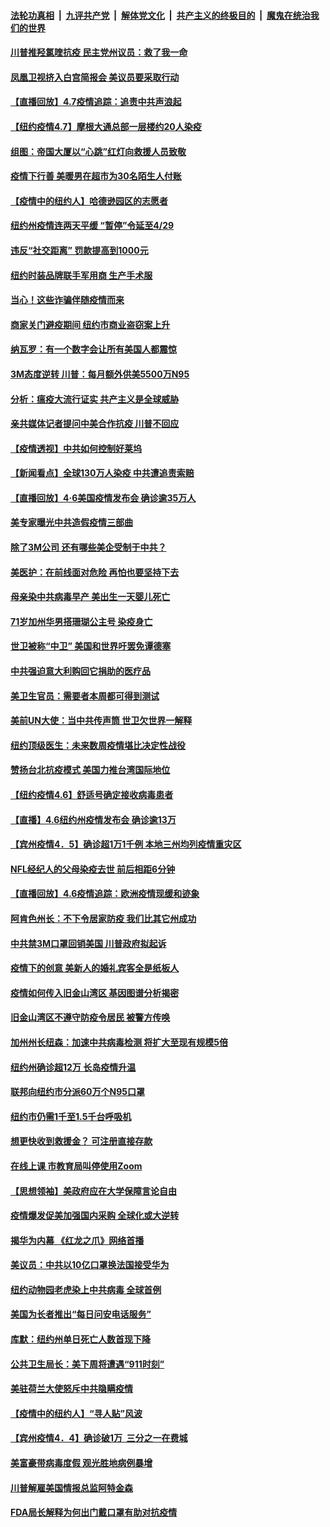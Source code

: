 

####  [法轮功真相](../../../../basic/blob/master/README.md?t=04072301) &nbsp;|&nbsp; [九评共产党](../../../../9ping.md/blob/master/README.md?t=04072301) &nbsp;|&nbsp; [解体党文化](../../../../jtdwh.md/blob/master/README.md?t=04072301)  &nbsp;|&nbsp; [共产主义的终极目的](../../../../gczydzjmd.md/blob/master/README.md?t=04072301) &nbsp;|&nbsp; [魔鬼在统治我们的世界](../../../../mgztzwmdsj.md/blob/master/README.md?t=04072301) 

#### [川普推羟氯喹抗疫 民主党州议员：救了我一命](../pages/nsc412/n12010974.md?t=04072301) 

#### [凤凰卫视挤入白宫简报会 美议员要采取行动](../pages/nsc412/n12010996.md?t=04072301) 

#### [【直播回放】4.7疫情追踪：追责中共声浪起](../pages/nsc412/n12010726.md?t=04072301) 

#### [【纽约疫情4.7】摩根大通总部一层楼约20人染疫](../pages/nsc412/n12010666.md?t=04072301) 

#### [组图：帝国大厦以“心跳”红灯向救援人员致敬](../pages/nsc412/n12009813.md?t=04072301) 

#### [疫情下行善 美暖男在超市为30名陌生人付账](../pages/nsc412/n12010421.md?t=04072301) 

#### [【疫情中的纽约人】哈德逊园区的志愿者](../pages/nsc412/n12009300.md?t=04072301) 

#### [纽约州疫情连两天平缓 “暂停”令延至4/29](../pages/nsc412/n12009865.md?t=04072301) 

#### [违反“社交距离”  罚款提高到1000元](../pages/nsc412/n12009854.md?t=04072301) 

#### [纽约时装品牌联手军用商 生产手术服](../pages/nsc412/n12009871.md?t=04072301) 

#### [当心！这些诈骗伴随疫情而来](../pages/nsc412/n12009847.md?t=04072301) 

#### [商家关门避疫期间  纽约市商业盗窃案上升](../pages/nsc412/n12009832.md?t=04072301) 

#### [纳瓦罗：有一个数字会让所有美国人都震惊](../pages/nsc412/n12009361.md?t=04072301) 

#### [3M态度逆转 川普：每月额外供美5500万N95](../pages/nsc412/n12009541.md?t=04072301) 

#### [分析：瘟疫大流行证实 共产主义是全球威胁](../pages/nsc412/n12008511.md?t=04072301) 

#### [亲共媒体记者提问中美合作抗疫 川普不回应](../pages/nsc412/n12009426.md?t=04072301) 

#### [【疫情透视】中共如何控制好莱坞](../pages/nsc412/n12008365.md?t=04072301) 

#### [【新闻看点】全球130万人染疫 中共遭追责索赔](../pages/nsc412/n12008505.md?t=04072301) 

#### [【直播回放】4·6美国疫情发布会 确诊逾35万人](../pages/nsc412/n12008613.md?t=04072301) 

#### [美专家曝光中共造假疫情三部曲](../pages/nsc412/n12009045.md?t=04072301) 

#### [除了3M公司 还有哪些美企受制于中共？](../pages/nsc412/n12009046.md?t=04072301) 

#### [美医护：在前线面对危险 再怕也要坚持下去](../pages/nsc412/n12008480.md?t=04072301) 

#### [母亲染中共病毒早产 美出生一天婴儿死亡](../pages/nsc412/n12008756.md?t=04072301) 

#### [71岁加州华男搭珊瑚公主号 染疫身亡](../pages/nsc412/n12008474.md?t=04072301) 

#### [世卫被称“中卫” 美国和世界吁罢免谭德塞](../pages/nsc412/n12007973.md?t=04072301) 

#### [中共强迫意大利购回它捐助的医疗品](../pages/nsc412/n12008314.md?t=04072301) 

#### [美卫生官员：需要者本周都可得到测试](../pages/nsc412/n12008330.md?t=04072301) 

#### [美前UN大使：当中共传声筒 世卫欠世界一解释](../pages/nsc412/n12007888.md?t=04072301) 

#### [纽约顶级医生：未来数周疫情堪比决定性战役](../pages/nsc412/n12007913.md?t=04072301) 

#### [赞扬台北抗疫模式 美国力推台湾国际地位](../pages/nsc412/n12007950.md?t=04072301) 

#### [【纽约疫情4.6】舒适号确定接收病毒患者](../pages/nsc412/n12004871.md?t=04072301) 

#### [【直播】4.6纽约州疫情发布会 确诊逾13万](../pages/nsc412/n12007983.md?t=04072301) 

#### [【宾州疫情4．5】确诊超1万1千例 本地三州均列疫情重灾区](../pages/nsc412/n12008088.md?t=04072301) 

#### [NFL经纪人的父母染疫去世 前后相距6分钟](../pages/nsc412/n12007547.md?t=04072301) 

#### [【直播回放】4.6疫情追踪：欧洲疫情现缓和迹象](../pages/nsc412/n12007298.md?t=04072301) 

#### [阿肯色州长：不下令居家防疫 我们比其它州成功](../pages/nsc412/n12007262.md?t=04072301) 

#### [中共禁3M口罩回销美国 川普政府拟起诉](../pages/nsc412/n12006068.md?t=04072301) 

#### [疫情下的创意 美新人的婚礼宾客全是纸板人](../pages/nsc412/n12006958.md?t=04072301) 

#### [疫情如何传入旧金山湾区     基因图谱分析揭密](../pages/nsc412/n12006699.md?t=04072301) 

#### [旧金山湾区不遵守防疫令居民   被警方传唤](../pages/nsc412/n12006645.md?t=04072301) 

#### [加州州长纽森：加速中共病毒检测 将扩大至现有规模5倍](../pages/nsc412/n12006605.md?t=04072301) 

#### [纽约州确诊超12万 长岛疫情升温](../pages/nsc412/n12006368.md?t=04072301) 

#### [联邦向纽约市分派60万个N95口罩](../pages/nsc412/n12006352.md?t=04072301) 

#### [纽约市仍需1千至1.5千台呼吸机](../pages/nsc412/n12006419.md?t=04072301) 

#### [想更快收到救援金？ 可注册直接存款](../pages/nsc412/n12006365.md?t=04072301) 

#### [在线上课  市教育局叫停使用Zoom](../pages/nsc412/n12006359.md?t=04072301) 

#### [【思想领袖】美政府应在大学保障言论自由](../pages/nsc412/n11892806.md?t=04072301) 

#### [疫情爆发促美加强国内采购 全球化或大逆转](../pages/nsc412/n11962171.md?t=04072301) 

#### [揭华为内幕 《红龙之爪》网络首播](../pages/nsc412/n11995865.md?t=04072301) 

#### [美议员：中共以10亿口罩换法国接受华为](../pages/nsc412/n12005890.md?t=04072301) 

#### [纽约动物园老虎染上中共病毒 全球首例](../pages/nsc412/n12005881.md?t=04072301) 

#### [美国为长者推出“每日问安电话服务”](../pages/nsc412/n12005845.md?t=04072301) 

#### [库默：纽约州单日死亡人数首现下降](../pages/nsc412/n12005689.md?t=04072301) 

#### [公共卫生局长：美下周将遭遇“911时刻”](../pages/nsc412/n12005614.md?t=04072301) 

#### [美驻荷兰大使怒斥中共隐瞒疫情](../pages/nsc412/n12005095.md?t=04072301) 

#### [【疫情中的纽约人】“寻人贴”风波](../pages/nsc412/n12005243.md?t=04072301) 

#### [【宾州疫情4．4】确诊破1万  三分之一在费城](../pages/nsc412/n12005301.md?t=04072301) 

#### [美富豪带病毒度假 观光胜地病例暴增](../pages/nsc412/n12005245.md?t=04072301) 

#### [川普解雇美国情报总监阿特金森](../pages/nsc412/n12005141.md?t=04072301) 

#### [FDA局长解释为何出门戴口罩有助对抗疫情](../pages/nsc412/n12004917.md?t=04072301) 

